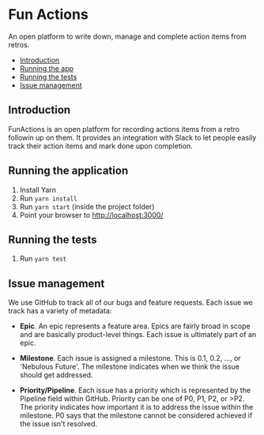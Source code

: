# Fun Actions

An open platform to write down, manage and complete action items from retros.

- [Introduction](#introduction)
- [Running the app](#running-the-application)
- [Running the tests](#running-the-tests)
- [Issue management](#issue-management)

## Introduction

FunActions is an open platform for recording actions items from a retro followin up on them. It provides an integration with Slack to let people easily track their action items and mark done upon completion.

## Running the application

1. Install Yarn
2. Run ```yarn install```
2. Run ```yarn start``` (inside the project folder)
3. Point your browser to [http://localhost:3000/](http://localhost:3000/)

## Running the tests

1. Run ```yarn test```

## Issue management

We use GitHub to track all of our bugs and feature requests. Each issue we track has a variety of metadata:

- **Epic**. An epic represents a feature area. Epics are fairly broad in scope and are basically product-level things.
Each issue is ultimately part of an epic.

- **Milestone**. Each issue is assigned a milestone. This is 0.1, 0.2, ..., or 'Nebulous Future'. The milestone indicates when we
think the issue should get addressed.

- **Priority/Pipeline**. Each issue has a priority which is represented by the Pipeline field within GitHub. Priority can be one of
P0, P1, P2, or >P2. The priority indicates how important it is to address the issue within the milestone. P0 says that the
milestone cannot be considered achieved if the issue isn't resolved.